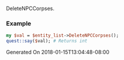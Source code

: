 DeleteNPCCorpses.
### Example

```perl
my $val = $entity_list->DeleteNPCCorpses();
quest::say($val); # Returns int
```


Generated On 2018-01-15T13:04:48-08:00
